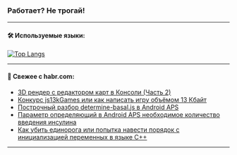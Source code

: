 ### Работает? Не трогай!

---
<!--
#### 🛠️ Technical stack:

![Java](https://img.shields.io/badge/Java-informational?logo=Oracle&style=flat&logoColor=white&color=FF4500)
![Kotlin](https://img.shields.io/badge/Kotlin-informational?logo=Kotlin&style=flat&logoColor=white&color=774D97)
![TS](https://img.shields.io/badge/TypeScript-informational?logo=typeScript&style=flat&logoColor=black&color=017acc)
![Python](https://img.shields.io/badge/Python-informational?logo=Python&style=flat&logoColor=black&color=ffdd54) <br>
![Spring](https://img.shields.io/badge/Spring-informational?logo=Spring&style=flat&logoColor=white&color=6DB33F) 
![SpringBoot](https://img.shields.io/badge/SpringBoot-informational?logo=SpringBoot&style=flat&logoColor=white&color=6DB33F)
![Nest](https://img.shields.io/badge/NestJS-informational?logo=NestJS&style=flat&logoColor=white&color=E0234E) 
![NodeJS](https://img.shields.io/badge/NodeJS-informational?logo=node.js&style=flat&logoColor=white&color=70A760)<br>
![PostgreSQL](https://img.shields.io/badge/PostgreSQL-informational?logo=PostgreSQL&style=flat&logoColor=white&color=DAA520)
![MongoDB](https://img.shields.io/badge/MongoDB-informational?logo=MongoDB&style=flat&logoColor=white&color=870000)
![Apache](https://img.shields.io/badge/Apache-informational?logo=apache&style=flat&logoColor=white&color=f74e28)

___ 
-->

#### 🛠️ Используемые языки:

[![Top Langs](https://github-readme-stats-u2qms2cxw-advtsettinggmailcoms-projects.vercel.app/api/top-langs/?username=zloylis&langs_count=10&hide_title=true&title_color=e6edf3&size_weight=0.5&count_weight=0.5&layout=compact&hide_progress=true&hide_border=true&theme=dracula)](https://github.com/zloylis)

<!---


####  :octocat:&nbsp;&nbsp; Статистика:

![GitHub stats](https://github-readme-stats-u2qms2cxw-advtsettinggmailcoms-projects.vercel.app/api?username=zloylis&show_icons=true&hide_border=true&theme=dracula&title_color=e6edf3&include_all_commits=true&count_private=true&hide_rank=false&hide_title=true&rank_icon=github)
-->
---

#### 💬 Свежее с habr.com:

<!-- BLOG-POST-LIST:START -->
- [3D рендер с редактором карт в Консоли &lpar;Часть 2&rpar;](https://habr.com/ru/articles/840034/?utm_source=habrahabr&utm_medium=rss&utm_campaign=840034)
- [Конкурс js13kGames или как написать игру объёмом 13 Кбайт](https://habr.com/ru/articles/840006/?utm_source=habrahabr&utm_medium=rss&utm_campaign=840006)
- [Построчный разбор determine-basal.js в Android APS](https://habr.com/ru/articles/840028/?utm_source=habrahabr&utm_medium=rss&utm_campaign=840028)
- [Параметр определяющий в Android APS необходимое количество введения инсулина](https://habr.com/ru/articles/840026/?utm_source=habrahabr&utm_medium=rss&utm_campaign=840026)
- [Как убить единорога или попытка навести порядок с инициализацией переменных в языке C++](https://habr.com/ru/articles/840002/?utm_source=habrahabr&utm_medium=rss&utm_campaign=840002)
<!-- BLOG-POST-LIST:END -->

---
